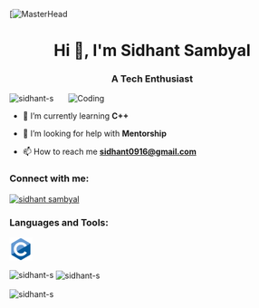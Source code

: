[![MasterHead](https://img2.cgtrader.com/items/91570/android_logo_3d_model_3ds_c4d_obj_3d04905b-bae4-4738-a4f1-0bc45c27809c.jpg)
<h1 align="center">Hi 👋, I'm Sidhant Sambyal</h1>
<h3 align="center">A Tech Enthusiast</h3>
<img align="right" alt="Coding" width="400" src="https://cdn.dribbble.com/users/926537/screenshots/4502924/python-2.gif>
<p align="left"> <img src="https://komarev.com/ghpvc/?username=sidhant-s&label=Profile%20views&color=0e75b6&style=flat" alt="sidhant-s" /> </p>

- 🌱 I’m currently learning **C++**

- 🤝 I’m looking for help with **Mentorship**

- 📫 How to reach me **sidhant0916@gmail.com**

<h3 align="left">Connect with me:</h3>
<p align="left">
<a href="https://linkedin.com/in/sidhant sambyal" target="blank"><img align="center" src="https://raw.githubusercontent.com/rahuldkjain/github-profile-readme-generator/master/src/images/icons/Social/linked-in-alt.svg" alt="sidhant sambyal" height="30" width="40" /></a>
</p>

<h3 align="left">Languages and Tools:</h3>
<p align="left"> <a href="https://www.cprogramming.com/" target="_blank" rel="noreferrer"> <img src="https://raw.githubusercontent.com/devicons/devicon/master/icons/c/c-original.svg" alt="c" width="40" height="40"/> </a> </p>

<p><img align="left" src="https://github-readme-stats.vercel.app/api/top-langs?username=sidhant-s&show_icons=true&locale=en&layout=compact" alt="sidhant-s" /></p>

<p>&nbsp;<img align="center" src="https://github-readme-stats.vercel.app/api?username=sidhant-s&show_icons=true&locale=en" alt="sidhant-s" /></p>

<p><img align="center" src="https://github-readme-streak-stats.herokuapp.com/?user=sidhant-s&" alt="sidhant-s" /></p>
